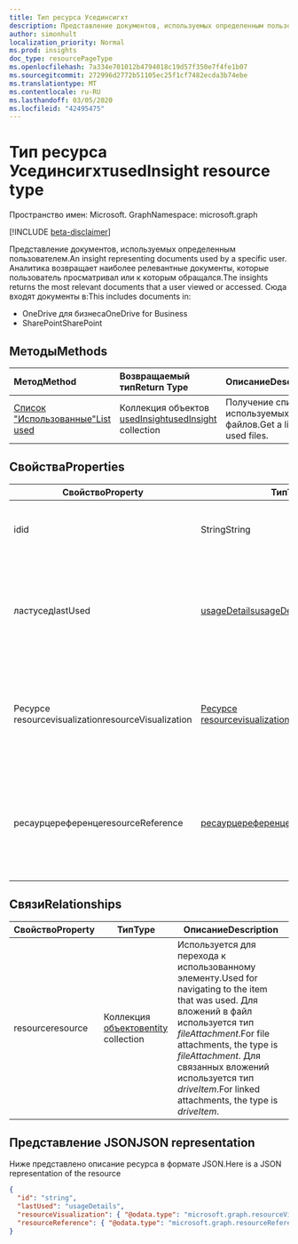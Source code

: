 ```yaml
---
title: Тип ресурса Усединсигхт
description: Представление документов, используемых определенным пользователем. Аналитика возвращает наиболее релевантные документы, которые пользователь просматривал или к которым обращался.
author: simonhult
localization_priority: Normal
ms.prod: insights
doc_type: resourcePageType
ms.openlocfilehash: 7a334e701012b4794018c19d57f350e7f4fe1b07
ms.sourcegitcommit: 272996d2772b51105ec25f1cf7482ecda3b74ebe
ms.translationtype: MT
ms.contentlocale: ru-RU
ms.lasthandoff: 03/05/2020
ms.locfileid: "42495475"
---
```

# <a name="usedinsight-resource-type"></a><span data-ttu-id="c81ea-104">Тип ресурса Усединсигхт</span><span class="sxs-lookup"><span data-stu-id="c81ea-104">usedInsight resource type</span></span>

<span data-ttu-id="c81ea-105">Пространство имен: Microsoft. Graph</span><span class="sxs-lookup"><span data-stu-id="c81ea-105">Namespace: microsoft.graph</span></span>

[!INCLUDE [beta-disclaimer](../../includes/beta-disclaimer.md)]

<span data-ttu-id="c81ea-106">Представление документов, используемых определенным пользователем.</span><span class="sxs-lookup"><span data-stu-id="c81ea-106">An insight representing documents used by a specific user.</span></span> <span data-ttu-id="c81ea-107">Аналитика возвращает наиболее релевантные документы, которые пользователь просматривал или к которым обращался.</span><span class="sxs-lookup"><span data-stu-id="c81ea-107">The insights returns the most relevant documents that a user viewed or accessed.</span></span> <span data-ttu-id="c81ea-108">Сюда входят документы в:</span><span class="sxs-lookup"><span data-stu-id="c81ea-108">This includes documents in:</span></span>

- <span data-ttu-id="c81ea-109">OneDrive для бизнеса</span><span class="sxs-lookup"><span data-stu-id="c81ea-109">OneDrive for Business</span></span>
- <span data-ttu-id="c81ea-110">SharePoint</span><span class="sxs-lookup"><span data-stu-id="c81ea-110">SharePoint</span></span>

## <a name="methods"></a><span data-ttu-id="c81ea-111">Методы</span><span class="sxs-lookup"><span data-stu-id="c81ea-111">Methods</span></span>

| <span data-ttu-id="c81ea-112">Метод</span><span class="sxs-lookup"><span data-stu-id="c81ea-112">Method</span></span>       | <span data-ttu-id="c81ea-113">Возвращаемый тип</span><span class="sxs-lookup"><span data-stu-id="c81ea-113">Return Type</span></span>  |<span data-ttu-id="c81ea-114">Описание</span><span class="sxs-lookup"><span data-stu-id="c81ea-114">Description</span></span>|
|:---------------|:--------|:----------|
|[<span data-ttu-id="c81ea-115">Список "Использованные"</span><span class="sxs-lookup"><span data-stu-id="c81ea-115">List used</span></span>](../api/insights-list-used.md) |<span data-ttu-id="c81ea-116">Коллекция объектов [usedInsight](insights-used.md)</span><span class="sxs-lookup"><span data-stu-id="c81ea-116">[usedInsight](insights-used.md) collection</span></span>| <span data-ttu-id="c81ea-117">Получение списка используемых файлов.</span><span class="sxs-lookup"><span data-stu-id="c81ea-117">Get a list of used files.</span></span>|

## <a name="properties"></a><span data-ttu-id="c81ea-118">Свойства</span><span class="sxs-lookup"><span data-stu-id="c81ea-118">Properties</span></span>

| <span data-ttu-id="c81ea-119">Свойство</span><span class="sxs-lookup"><span data-stu-id="c81ea-119">Property</span></span>              | <span data-ttu-id="c81ea-120">Тип</span><span class="sxs-lookup"><span data-stu-id="c81ea-120">Type</span></span>                      | <span data-ttu-id="c81ea-121">Описание</span><span class="sxs-lookup"><span data-stu-id="c81ea-121">Description</span></span>  |
| -------------         |---------------            | -------------|
| <span data-ttu-id="c81ea-122">id</span><span class="sxs-lookup"><span data-stu-id="c81ea-122">id</span></span>                    | <span data-ttu-id="c81ea-123">String</span><span class="sxs-lookup"><span data-stu-id="c81ea-123">String</span></span>                    | <span data-ttu-id="c81ea-124">Уникальный идентификатор связи.</span><span class="sxs-lookup"><span data-stu-id="c81ea-124">Unique identifier of the relationship.</span></span> <span data-ttu-id="c81ea-125">Только для чтения.</span><span class="sxs-lookup"><span data-stu-id="c81ea-125">Read only.</span></span>        |
| <span data-ttu-id="c81ea-126">ластусед</span><span class="sxs-lookup"><span data-stu-id="c81ea-126">lastUsed</span></span>              | [<span data-ttu-id="c81ea-127">usageDetails</span><span class="sxs-lookup"><span data-stu-id="c81ea-127">usageDetails</span></span>](insights-usagedetails.md)              | <span data-ttu-id="c81ea-128">Сведения о том, когда элемент был последний раз просмотрен и изменен пользователем.</span><span class="sxs-lookup"><span data-stu-id="c81ea-128">Information about when the item was last viewed and modified by the user.</span></span> <span data-ttu-id="c81ea-129">Только для чтения.</span><span class="sxs-lookup"><span data-stu-id="c81ea-129">Read only.</span></span>     |
| <span data-ttu-id="c81ea-130">Ресурсе resourcevisualization</span><span class="sxs-lookup"><span data-stu-id="c81ea-130">resourceVisualization</span></span> | [<span data-ttu-id="c81ea-131">Ресурсе resourcevisualization</span><span class="sxs-lookup"><span data-stu-id="c81ea-131">resourceVisualization</span></span>](insights-resourcevisualization.md)                | <span data-ttu-id="c81ea-132">Свойства, которые можно использовать для отображения документа в вашем интерфейсе.</span><span class="sxs-lookup"><span data-stu-id="c81ea-132">Properties that you can use to visualize the document in your experience.</span></span> <span data-ttu-id="c81ea-133">Только для чтения</span><span class="sxs-lookup"><span data-stu-id="c81ea-133">Read-only</span></span>      |
| <span data-ttu-id="c81ea-134">ресаурцереференце</span><span class="sxs-lookup"><span data-stu-id="c81ea-134">resourceReference</span></span>     | [<span data-ttu-id="c81ea-135">ресаурцереференце</span><span class="sxs-lookup"><span data-stu-id="c81ea-135">resourceReference</span></span>](insights-resourcereference.md)                      | <span data-ttu-id="c81ea-136">Справочные свойства используемого документа, например URL-адрес и тип документа.</span><span class="sxs-lookup"><span data-stu-id="c81ea-136">Reference properties of the used document, such as the url and type of the document.</span></span> <span data-ttu-id="c81ea-137">Только для чтения</span><span class="sxs-lookup"><span data-stu-id="c81ea-137">Read-only</span></span>     |

## <a name="relationships"></a><span data-ttu-id="c81ea-138">Связи</span><span class="sxs-lookup"><span data-stu-id="c81ea-138">Relationships</span></span>

| <span data-ttu-id="c81ea-139">Свойство</span><span class="sxs-lookup"><span data-stu-id="c81ea-139">Property</span></span>      | <span data-ttu-id="c81ea-140">Тип</span><span class="sxs-lookup"><span data-stu-id="c81ea-140">Type</span></span>          | <span data-ttu-id="c81ea-141">Описание</span><span class="sxs-lookup"><span data-stu-id="c81ea-141">Description</span></span>  |
| ------------- |---------------| -------------|
| <span data-ttu-id="c81ea-142">resource</span><span class="sxs-lookup"><span data-stu-id="c81ea-142">resource</span></span>      | <span data-ttu-id="c81ea-143">Коллекция [объектов](entity.md)</span><span class="sxs-lookup"><span data-stu-id="c81ea-143">[entity](entity.md) collection</span></span>    | <span data-ttu-id="c81ea-144">Используется для перехода к использованному элементу.</span><span class="sxs-lookup"><span data-stu-id="c81ea-144">Used for navigating to the item that was used.</span></span> <span data-ttu-id="c81ea-145">Для вложений в файл используется тип *fileAttachment*.</span><span class="sxs-lookup"><span data-stu-id="c81ea-145">For file attachments, the type is *fileAttachment*.</span></span> <span data-ttu-id="c81ea-146">Для связанных вложений используется тип *driveItem*.</span><span class="sxs-lookup"><span data-stu-id="c81ea-146">For linked attachments, the type is *driveItem*.</span></span> |

## <a name="json-representation"></a><span data-ttu-id="c81ea-147">Представление JSON</span><span class="sxs-lookup"><span data-stu-id="c81ea-147">JSON representation</span></span>
<span data-ttu-id="c81ea-148">Ниже представлено описание ресурса в формате JSON.</span><span class="sxs-lookup"><span data-stu-id="c81ea-148">Here is a JSON representation of the resource</span></span>

<!-- {
  "blockType": "resource",
  "keyProperty":"id",
  "optionalProperties": [
    "resource"
  ],
  "@odata.type": "microsoft.graph.usedInsight"
}-->

```json
{
  "id": "string",
  "lastUsed": "usageDetails",
  "resourceVisualization": { "@odata.type": "microsoft.graph.resourceVisualization" },
  "resourceReference": { "@odata.type": "microsoft.graph.resourceReference" }
}
```
